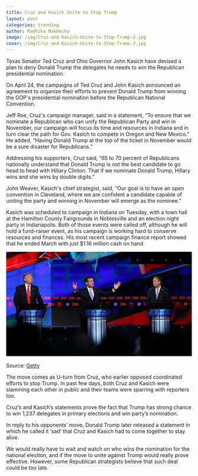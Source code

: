 ```yaml
---
title: Cruz and Kasich Unite to Stop Trump
layout: post
categories: trending 
author: Radhika Makhecha
image: /img/Cruz-and-Kasich-Unite-to-Stop-Trump-2.jpg
cover: /img/Cruz-and-Kasich-Unite-to-Stop-Trump-3.jpg
---
```


Texas Senator Ted Cruz and Ohio Governor John Kasich have devised a plan to deny Donald Trump the delegates he needs to win the Republican presidential nomination.

On April 24, the campaigns of Ted Cruz and John Kasich announced an agreement to organize their efforts to prevent Donald Trump from winning the GOP's presidential nomination before the Republican National Convention.

Jeff Roe, Cruz's campaign manager, said in a statement, “To ensure that we nominate a Republican who can unify the Republican Party and win in November, our campaign will focus its time and resources in Indiana and in turn clear the path for Gov. Kasich to compete in Oregon and New Mexico.” He added, “Having Donald Trump at the top of the ticket in November would be a sure disaster for Republicans.”

Addressing his supporters, Cruz said, “65 to 70 percent of Republicans nationally understand that Donald Trump is not the best candidate to go head to head with Hillary Clinton. That if we nominate Donald Trump, Hillary wins and she wins by double digits.”

John Weaver, Kasich's chief strategist, said, “Our goal is to have an open convention in Cleveland, where we are confident a candidate capable of uniting the party and winning in November will emerge as the nominee." 

Kasich was scheduled to campaign in Indiana on Tuesday, with a town hall at the Hamilton County Fairgrounds in Noblesville and an election night party in Indianapolis. Both of those events were called off, although he will hold a fund-raiser event, as his campaign is working hard to conserve resources and finances. His most recent campaign finance report showed that he ended March with just $1.16 million cash on hand.

![Existential - Cruz and Kasich Unite to Stop Trump](/img/Cruz-and-Kasich-Unite-to-Stop-Trump.jpg)

Source: [Getty](http://www.gettyimages.in)

The move comes as U-turn from Cruz, who earlier opposed coordinated efforts to stop Trump. In past few days, both Cruz and Kasich were slamming each other in public and their teams were sparring with reporters too.

Cruz’s and Kasich’s statements prove the fact that Trump has strong chance to win 1,237 delegates in primary elections and win party’s nomination.

In reply to his opponents’ move, Donald Trump later released a statement in which he called it ‘sad’ that Cruz and Kasich had to come together to stay alive.

We would really have to wait and watch on who wins the nomination for the national election, and if the move to unite against Trump would really prove effective. However, some Republican strategists believe that such deal could be too late.